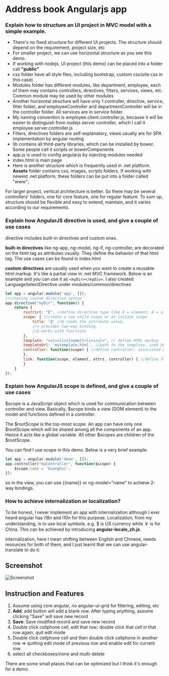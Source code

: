 # Address book Angularjs app

### Explain how to structure an UI project in MVC model with a simple example.

* There's no fixed structure for different UI projects. The structure should depend on the requirement, project size, etc
* For smaller project, we can use horizontal structure as you see this demo.
* If working with nodejs, UI project (this demo) can be placed into a folder call **"public"**
* css folder have all style files, including bootstrap, custom css(site.css in this case)
* Modules folder has different modules, like department, employee, each of them may contains controllers, directives, filters, services, views, etc. Common module may be used by other modules
* Another horizontal structure will have only 1 controller, directive, service, filter folder, and employeeController and departmentController will be in the controller folder. All services are in service folder.
* My naming convention is employee.client.controller.js, because it will be easier to distinguish from nodejs server controller, which I call it employee.server.controller.js
* Filters, directives folders are self-explanatory, views usually are for SPA implementation by angular routing
* lib contains all third-party libraries, which can be installed by bower. Some people call it scripts or bowerComponents
* app.js is used to config angularjs by injecting modules needed
* index.html is main page
* Here is another structure which is frequently used in .net platform. **Assets** folder contains css, images, scripts folders. If working with newest .net platform, these folders can be put into a folder called "www";

For larger project, vertical architecture is better. So there may be several controllers' folders, one for core feature, one for regular feature. To sum up, structure should be flexible and easy to extend, maintain, and it varies according to our requirements.

### Explain how AngularJS directive is used, and give a couple of use cases

directive includes built-in directives and custom ones.

**built-in directives** like ng-app, ng-model, ng-if, ng-controller, are decorated on the html tag as attributes usually. They define the behavior of that html tag. The use cases can be found in index.html

**custom directives** are usually used when you want to create a reusable html markup. It's like a partial view in .net MVC framework. Below is an example and you can use it as `<myDir></myDiv>`. I also created LanguageSelectDirective under modules/common/directives

```javascript
let app = angular.module('app', []);
//creating custom directive syntax
app.directive("myDir", function() {
    return {
        restrict: "E", //define directive type like E = element, A = attribute, C = class, M = comment
        scope: { //create a new child scope or an isolate scope
            title: '@' //@ reads the attribute value,
            //= provides two-way binding,
            //& works with functions
        },
        template: "<ul><li>{{name}}<li></ul>", // define HTML markup
        templateUrl: 'mytemplate.html', //path to the template, used by the directive replace: true | false, // replace original markup with template yes/no transclude: true | false, // copy original HTML content yes/no
        controller: function(scope) { //define controller, associated with the directive
        },
        link: function(scope, element, attrs, controller) { //define function, used for DOM manipulation
        }
    }
});
```

### Explain how AngularJS scope is defined, and give a couple of use cases

$scope is a JavaScript object which is used for communication between controller and view. Basically, $scope binds a view (DOM element) to the model and functions defined in a controller.

The $rootScope is the top-most scope. An app can have only one $rootScope which will be shared among all the components of an app. Hence it acts like a global variable. All other $scopes are children of the $rootScope.

You can find I use scope in this demo. Below is a very brief example.

```JavaScript
let app = angular.module('demo', []);
app.controller("myController", function($scope) {
    $scope.name = 'Guanghui';
});
```
so in the view, you can use {{name}} or ng-model="name" to achieve 2-way bindings.

### How to achieve internalization or localization?

To be honest, I never implement an app with internalization although I ever heard angular has i18n and l10n for this purpose. Localization, from my understanding, is to use local symbols. e.g. $ is US currency while ￥ is for China. This can be achieved by introducing **angular-locale_zh.js**.

Internalization, here I mean shifting between English and Chinese, needs resources for both of them, and I just learnt that we can use angular-translate to do it.


## Screenshot

![Screenshot](http://om1o84p1p.bkt.clouddn.com/2017-03-03-14886111954269.jpg)

## Instruction and Features

1. Assume using core angular, no angular-ui-grid for filtering, editing, etc
2. **Add**: add button will add a blank row. After typing anything, assume clicking "Save" will save new record
3. **Save**: Save modified record and save new record
4. Double click cellphone cell, edit that row; double click that cell in that row again, quit edit mode
5. Double click cellphone cell and then double click cellphone in another row => quitting edit mode of previous row and enable edit for current row
6. select all checkboxes/none and multi-delete

There are some small places that can be optimized but I think it's enough for a demo.
